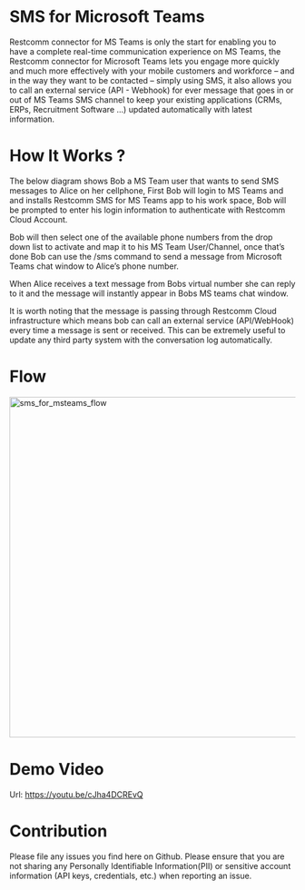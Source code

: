 # SMS for Microsoft Teams

Restcomm connector for MS Teams is only the start for enabling you to have a complete real-time communication experience on MS Teams, the Restcomm connector for Microsoft Teams lets you engage more quickly and much more effectively with your mobile customers and workforce – and in the way they want to be contacted – simply using SMS, it also allows you to call an external service (API - Webhook) for ever message that goes in or out of MS Teams SMS channel to keep your existing applications (CRMs, ERPs, Recruitment Software ...) updated automatically with latest information.

# How It Works ?

The below diagram shows Bob a MS Team user that wants to send SMS messages to Alice on her cellphone, First Bob will login to MS Teams and and installs Restcomm SMS for MS Teams app to his work space, Bob will be prompted to enter his login information  to authenticate with Restcomm Cloud Account. 

Bob will then select one of the available phone numbers from the drop down list to activate and map it to his MS Team User/Channel, once that’s done Bob can use the /sms command to send a message from Microsoft Teams chat window to Alice’s phone number. 

When Alice receives a text message from Bobs virtual number she can reply to it and the message will instantly appear in Bobs MS teams chat window. 

It is worth noting that the message is passing through Restcomm Cloud infrastructure which means bob can call an external service (API/WebHook) every time a message is sent or received. This can be extremely useful to update any third party system with the conversation log automatically.

# Flow

<img width="600" alt="sms_for_msteams_flow" src="https://user-images.githubusercontent.com/19316784/51204976-92392a80-190d-11e9-9840-0a03efd63192.png">

# Demo Video 

Url: https://youtu.be/cJha4DCREvQ 


# Contribution 

Please file any issues you find here on Github. Please ensure that you are not sharing any Personally Identifiable Information(PII) or sensitive account information (API keys, credentials, etc.) when reporting an issue.




